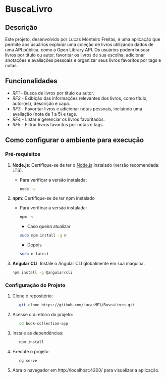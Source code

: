 # BuscaLivro

## Descrição

Este projeto, desenvolvido por Lucas Monteiro Freitas, é uma aplicação que permite aos usuários explorar uma coleção de livros utilizando dados de uma API pública, como a Open Library API. Os usuários podem buscar livros por título ou autor, favoritar os livros de sua escolha, adicionar anotações e avaliações pessoais e organizar seus livros favoritos por tags e notas.

## Funcionalidades

- *RF1* - Busca de livros por título ou autor.
- *RF2* - Exibição das informações relevantes dos livros, como título, autor(es), descrição e capa.
- *RF3* - Favoritar livros e adicionar notas pessoais, incluindo uma avaliação (nota de 1 a 5) e tags.
- *RF4* - Listar e gerenciar os livros favoritados.
- *RF5* - Filtrar livros favoritos por notas e tags.

## Como configurar o ambiente para execução

### Pré-requisitos

1. **Node.js**: Certifique-se de ter o [Node.js](https://nodejs.org) instalado (versão recomendada: LTS).
   - Para verificar a versão instalada:
     ```bash
     node -v
     ```

2. **npm**: Certifique-se de ter npm instalado
   - Para verificar a versão instalada:
      ```bash
      npm -v
      ```
      - Caso queira atualizar 
      ```bash
      sudo npm install -g n
      ```
      - Depois
      ```bash
      sudo n latest
      ```

3. **Angular CLI**: Instale o Angular CLI globalmente em sua máquina.
   ```bash
   npm install -g @angular/cli
   ```

### Configuração do Projeto

1. Clone o repositório:
   ```bash
      git clone https://github.com/LucasMF1/BuscaLivro.git
   ```

2. Acesse o diretório do projeto:
   ```bash
      cd book-collection-app
   ```

3. Instale as dependências:
   ```bash
      npm install
   ```

4. Execute o projeto:
   ```bash
      ng serve
   ```

5. Abra o navegador em http://localhost:4200/ para visualizar a aplicação.   